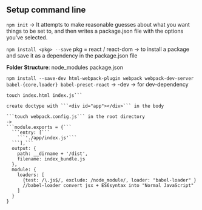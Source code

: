 ## Setup command line

```npm init```
-> It attempts to make reasonable guesses about what you want things to be set to, and then writes a package.json file with the options you've selected.

```npm install <pkg> --save``` pkg = react / react-dom
-> to install a package and save it as a dependency in the package.json file

__Folder Structure__:
node_modules	package.json

```npm install --save-dev html-webpack-plugin webpack webpack-dev-server babel-{core,loader} babel-preset-react```
-> -dev -> for dev-dependency

```mkdir app && cd app
touch index.html index.js```

create doctype with ```<div id="app"></div>``` in the body

```touch webpack.config.js``` in the root directory
->
```module.exports = {```
  ```entry: [```
    ```'./app/index.js'```
  ```],```
  output: {
    path: __dirname + '/dist',
    filename: index_bundle.js
  },
  module: {
    loaders: [
      {test: /\.js$/, exclude: /node_module/, loader: "babel-loader" }
      //babel-loader convert jsx + ES6syntax into "Normal JavaScript"
    ]
  }
}
